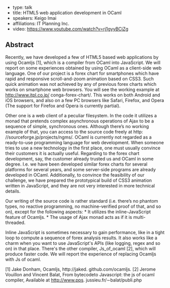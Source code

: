 - type: talk
- title: HTML5 web application development in OCaml
- speakers: Keigo Imai
- affiliations: IT Planning Inc.
- video: https://www.youtube.com/watch?v=rj1gyyBCjZg

## Abstract
Recently, we have developed a few of HTML5 based web applications by using Ocamljs [1], which is a compiler from OCaml into JavaScript.  We will report on some experiences obtained by using OCaml as a client-side web language.
One of our project is a forex chart for smartphones which have rapid and responsive scroll-and-zoom animation based on CSS3\. Such quick animation was not achieved by any of previous forex charts which works on smartphone web browsers. You will see the working example at http://www.itpl.co.jp/ conga-forex-chart/. This works on both Android and iOS browsers, and also on a few PC browsers like Safari, Firefox, and Opera \(The support for Firefox and Opera is currently partial\). 

Other one is a web client of a peculiar filesystem. In the code it utilizes a monad that pretends complex asynchronous operations of Ajax to be a sequence of simple, synchronous ones. Although there’s no working example of that, you can access to the source code freely at http: //sourceforge.jp/projects/ngms/.  OCaml is currently not regarded as a ready-to-use programming language for web development.  When someone tries to use a new technology in the first place, one must usually convince their customers it is actually useful. Regarding to the forex chart development, say, the customer already trusted us and OCaml in some degree. I.e. we have been developed similar forex charts for several platforms for several years, and some server-side programs are already developed in OCaml. Additionally, to convince the feasibility of our challenge, we have prepared the prototypical build of CSS3 animation written in JavaScript, and they are not very interested in more technical details.

Our writing of the source code is rather standard \(i.e. there’s no phantom types, no reactive programming, no machine-verified proof of that, and so on\), except for the following aspects: \* It utilizes the inline-JavaScript feature of Ocamljs.  \* The usage of Ajax monad acts as if it is multi-threaded.

Inline JavaScript is sometimes necessary to gain performance, like in a tight loop to compute a sequence of forex analysis results. It also works like a charm when you want to use JavaScript's APIs \(like logging, regex and so on\) in that place.  There's the other compiler, Js_of_ocaml [2], which will produce faster code. We will report the experience of replacing Ocamljs with Js of ocaml.

[1] Jake Donham, Ocamljs, http://jaked. github.com/ocamljs.
[2] Jerome Vouillon and Vincent Balat, From bytecodeto Javascript: the js of ocaml compiler,  Available at http://www.pps. jussieu.fr/∼balat/publi.php
